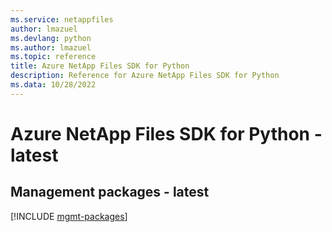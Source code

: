 ```yaml
---
ms.service: netappfiles
author: lmazuel
ms.devlang: python
ms.author: lmazuel
ms.topic: reference
title: Azure NetApp Files SDK for Python
description: Reference for Azure NetApp Files SDK for Python
ms.data: 10/28/2022
---
```

# Azure NetApp Files SDK for Python - latest

## Management packages - latest
[!INCLUDE [mgmt-packages](netapp-files-mgmt-index.md)]